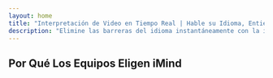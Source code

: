 ```yaml
---
layout: home
title: "Interpretación de Video en Tiempo Real | Hable su Idioma, Entienda Todo"
description: "Elimine las barreras del idioma instantáneamente con la interpretación de video en tiempo real de i14n. Participe en reuniones en su idioma nativo mientras todos entienden perfectamente. ¿Por qué aprender un nuevo idioma cuando la tecnología puede cerrar la brecha?"
---
```


<!-- text="Concéntrese en el crecimiento — deje que iMind se encargue de los idiomas." -->
<!-- text="Las aulas tardan años; iMind ofrece comprensión en tiempo real hoy, en todos los idiomas." -->
<!-- text="Invierta en crecimiento, no en dolores de cabeza de traducción. iMind interpreta mientras usted innova." -->

<HeroSection
title="Reuniones de Video con **Interpretación** en Vivo"
text="Las aulas tardan años; iMind ofrece comprensión en tiempo real hoy, en todos los idiomas.">
<AuthButton text="Demo en vivo" buttonClass="brand"/>
<NavButton to="./guide/what-is-imind" buttonClass="alt" buttonLabel="¿Qué es iMind?" />
</HeroSection>

<FeatureBlock :card="{
  title: 'Hable Instantáneamente en Más de 100 Idiomas',
  details: 'iMind permite que cada participante hable en su idioma nativo — de forma natural, en tiempo real y sin subtítulos ni retrasos.',
    items: [
      '⚡︎ Hable libremente — sea entendido al instante.',
      '✧ Interpretación impulsada por IA que capta el tono, la intención y la terminología específica de la industria.',
      '✧ Interpretación bidireccional, continua, de voz a voz sin configuración manual.',
    ],
  link: './guide/what-is-imind',
  src: {
    light: '1.png',
    dark: '1.png',
  },
  inversion: false
}" />

<FeatureBlock :card="{
  title: 'La `Mente` Detrás de la Interpretación',
  details: 'iMind convierte cada llamada multilingüe en conocimiento claro y consultable.',
  items: [
    '⚡︎ Busque instantáneamente cualquier contenido en reuniones pasadas y actuales. Haga preguntas naturalmente, obtenga respuestas precisas sin revisar grabaciones.',
    '✧ Nunca pierda elementos de acción de ninguna reunión. Nuestra IA extrae automáticamente tareas, responsables y plazos de las conversaciones.',
    '✧ Los resúmenes de reuniones por IA entregan puntos clave instantáneamente en cualquier idioma, manteniendo a todos alineados sin tomar notas manualmente.',
  ],
  link: '/guide/how-it-works#🧩-deep-memory-deep-understanding',
  src: {
    light: '2l.png',
    dark: '2d.png',
  },
  inversion: true
}" />

<FeatureBlock :card="{
  title: 'Diseñado para Reuniones Serias — No Solo para Hablar',
  details: 'iMind es una plataforma de reuniones de video de nivel profesional, no un complemento o plugin ligero.',
  items: [
    '✧ Resolución 1080p, supresión inteligente de ruido y captación de voz enfocada.',
    '✧ Programación, moderación, demostraciones, grabación e integración completa con calendario — todo incorporado, listo para usar.',
    '⚡︎ Transcripciones en vivo, chat de participantes y un asistente de IA que mantiene las reuniones productivas.'
  ],
  link: '/guide/how-it-works',
  src: {
    light: '3l.png',
    dark: '3d.png',
  },
  inversion: false
}" />

<FeatureBlock
  :card="{
    title: 'Seguro y Confidencial por Diseño',
    details:
      'iMind está construido para conversaciones donde la confianza importa. Si bien confiamos en infraestructura de terceros de primera clase, la confidencialidad siempre está en sus manos.',
    items: [
      '⚡︎ Privacidad basada en región — elija dónde se procesan sus datos. Dirigimos toda la interpretación, almacenamiento y análisis a través de infraestructura alineada con su zona de cumplimiento (por ejemplo, UE, EE. UU., Asia).',
      '✧ Privado por defecto — iMind **nunca** almacena ni utiliza su contenido para entrenamiento, perfilado o acceso de terceros.',
      '✧ Cumplimiento por arquitectura — Preparado para GDPR, CCPA y UAE PDPL, con soporte completo para derechos de exportación y eliminación.'
    ],
    link: '/guide/privacy-architecture',
    src: {
      light: '4.png',
      dark: '4.png',
    },
    inversion: true
  }"
/>

## Por Qué Los Equipos Eligen iMind

<BenefitsList :features="[
  {
    // icon: '🧠',
    title: 'Comprensión Instantánea — Habla Natural',
    text: 'Interpretación de IA en tiempo real sin fricciones. Los participantes hablan en su **lengua materna** y escuchan a los demás como si compartieran el mismo idioma — preservando completamente el tono, los matices y la fidelidad emocional.'
  },
  {
    // icon: '🚀',
    title: 'Comunicación Que Supera el Aprendizaje de Idiomas',
    text: 'Salta el viaje de 2,000 horas hacia la fluidez. iMind ofrece **comunicación multilingüe de nivel profesional** al instante — sin necesidad de entrenamiento.'
  },
  {
    // icon: '🌐',
    title: 'Habla en 132 Idiomas — Sin Pensarlo',
    text: 'Sin selección de idioma. Sin coordinación de intérpretes. iMind **detecta, adapta e interpreta** automáticamente — como si la barrera nunca hubiera existido.'
  },
  // {
  //   // icon: '🎯',
  //   title: 'IA Que Piensa en Contexto, No en Frases',
  //   text: 'Interpretación de nivel empresarial que comprende el contexto, la intención del hablante y la terminología — incluso en **dominios legales, médicos o técnicos**.'
  // }
]" />